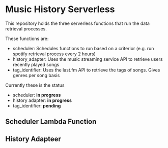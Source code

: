 
# Music History Serverless

This repository holds the three serverless functions that run the data retrieval processes.

These functions are:
- scheduler: Schedules functions to run based on a criterior (e.g. run spotify retrieval process every 2 hours)
- history_adapter: Uses the music streaming service API to retrieve users recently played songs
- tag_identifier: Uses the last.fm API to retrieve the tags of songs. Gives genres per song basis

Currently these is the status

- scheduler: **in progress**
- history adapter: **in progress**
- tag_identifier: **pending**


## Scheduler Lambda Function



## History Adapteer